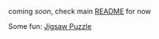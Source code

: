 coming *soon*, check main [README](https://github.com/Heuberger/Puzzle/) for now



Some fun: [Jigsaw Puzzle](puzzle.html)